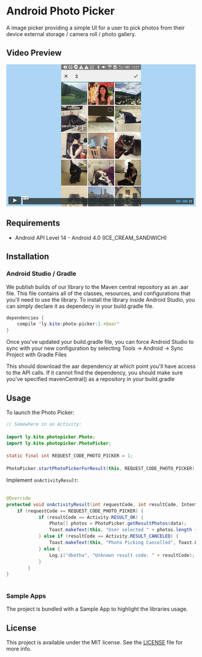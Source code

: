 # Android Photo Picker

A image picker providing a simple UI for a user to pick photos from their device external storage / camera roll / photo gallery. 

## Video Preview

[![Preview](https://github.com/OceanLabs/InstagramPhotoPicker-Android/raw/master/screenshot.png)](https://vimeo.com/137073188)

## Requirements

* Android API Level 14 - Android 4.0 (ICE_CREAM_SANDWICH)

## Installation
### Android Studio / Gradle

We publish builds of our library to the Maven central repository as an .aar file. This file contains all of the classes, resources, and configurations that you'll need to use the library. To install the library inside Android Studio, you can simply declare it as dependecy in your build.gradle file.

```java
dependencies {
    compile 'ly.kite:photo-picker:1.+@aar'
}
```

Once you've updated your build.gradle file, you can force Android Studio to sync with your new configuration by selecting Tools -> Android -> Sync Project with Gradle Files

This should download the aar dependency at which point you'll have access to the API calls. If it cannot find the dependency, you should make sure you've specified mavenCentral() as a repository in your build.gradle

## Usage

To launch the Photo Picker:

```java
// Somewhere in an Activity:

import ly.kite.photopicker.Photo;
import ly.kite.photopicker.PhotoPicker;

static final int REQUEST_CODE_PHOTO_PICKER = 1;

PhotoPicker.startPhotoPickerForResult(this, REQUEST_CODE_PHOTO_PICKER);
```

Implement `onActivityResult`:

```java

@Override
protected void onActivityResult(int requestCode, int resultCode, Intent data) {
    if (requestCode == REQUEST_CODE_PHOTO_PICKER) {
            if (resultCode == Activity.RESULT_OK) {
                Photo[] photos = PhotoPicker.getResultPhotos(data);
                Toast.makeText(this, "User selected " + photos.length + " photos", Toast.LENGTH_SHORT).show();
            } else if (resultCode == Activity.RESULT_CANCELED) {
                Toast.makeText(this, "Photo Picking Cancelled", Toast.LENGTH_SHORT).show();
            } else {
                Log.i("dbotha", "Unknown result code: " + resultCode);
            }
        }
}
    
```

### Sample Apps
The project is bundled with a Sample App to highlight the libraries usage.

## License
This project is available under the MIT license. See the [LICENSE](LICENSE) file for more info.